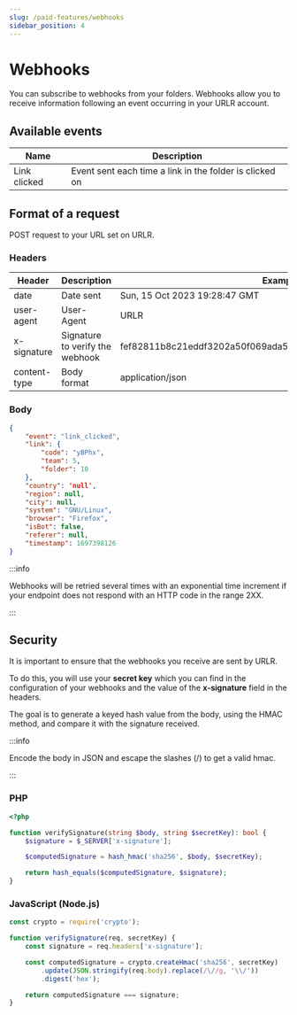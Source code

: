 ```yaml
---
slug: /paid-features/webhooks
sidebar_position: 4
---
```


# Webhooks

You can subscribe to webhooks from your folders.
Webhooks allow you to receive information following an event occurring in your URLR account.

## Available events

| Name | Description |
|------|-------------|
| Link clicked | Event sent each time a link in the folder is clicked on |

## Format of a request

POST request to your URL set on URLR.

### Headers

| Header | Description | Example value |
|--------|-------------|---------------|
| date | Date sent | Sun, 15 Oct 2023 19:28:47 GMT |
| user-agent | User-Agent | URLR |
| x-signature | Signature to verify the webhook | fef82811b8c21eddf3202a50f069ada534bdb0263508b122d24a878d005dc26a |
| content-type | Body format | application/json |

### Body

```json
{
    "event": "link_clicked",
    "link": {
        "code": "yBPhx",
        "team": 5,
        "folder": 10
    },
    "country": 'null',
    "region": null,
    "city": null,
    "system": "GNU/Linux",
    "browser": "Firefox",
    "isBot": false,
    "referer": null,
    "timestamp": 1697398126
}
```

:::info

Webhooks will be retried several times with an exponential time increment if your endpoint does not respond with an HTTP code in the range 2XX.

:::

## Security

It is important to ensure that the webhooks you receive are sent by URLR.

To do this, you will use your **secret key** which you can find in the configuration of your webhooks and the value of the **x-signature** field in the headers.

The goal is to generate a keyed hash value from the body, using the HMAC method, and compare it with the signature received.

:::info

Encode the body in JSON and escape the slashes (/) to get a valid hmac.

:::

### PHP

```php
<?php

function verifySignature(string $body, string $secretKey): bool {
    $signature = $_SERVER['x-signature'];

    $computedSignature = hash_hmac('sha256', $body, $secretKey);

    return hash_equals($computedSignature, $signature);
}
```

### JavaScript (Node.js)

```js
const crypto = require('crypto');

function verifySignature(req, secretKey) {
    const signature = req.headers['x-signature'];

    const computedSignature = crypto.createHmac('sha256', secretKey)
        .update(JSON.stringify(req.body).replace(/\//g, '\\/'))
        .digest('hex');

    return computedSignature === signature;
}
```